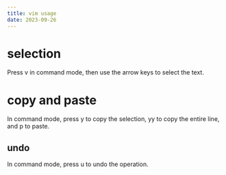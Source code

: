 ```yaml
---
title: vim usage
date: 2023-09-26
---
```

# selection
Press v in command mode, then use the arrow keys to select the text.
# copy and paste
In command mode, press y to copy the selection, yy to copy the entire line, and p to paste.
## undo
In command mode, press u to undo the operation.